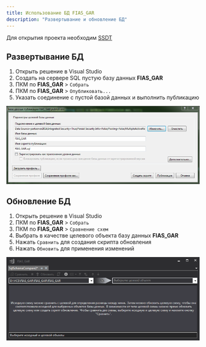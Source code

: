 ```yaml
---
title: Использование БД FIAS_GAR
description: "Развертывание и обновление БД"
---
```


Для открытия проекта необходим [SSDT](https://docs.microsoft.com/en-us/sql/ssdt/download-sql-server-data-tools-ssdt)

## Развертывание БД

1. Открыть решение в Visual Studio
2. Создать на сервере SQL пустую базу данных **FIAS_GAR**
3. ПКМ по **FIAS_GAR** > `Собрать`
4. ПКМ по **FIAS_GAR** > `Опубликовать...`
5. Указать соединение с пустой базой данных и выполнить публикацию

![publish](../assets/fias-gar/publish.png)

## Обновление БД

1. Открыть решение в Visual Studio
2. ПКМ по **FIAS_GAR** > `Собрать`
3. ПКМ по **FIAS_GAR** > `Сравнение схем`
4. Выбрать в качестве целевого объекта базу данных **FIAS_GAR**
5. Нажать `Сравнить` для создания скрипта обновления
6. Нажать `Обновить` для применения изменений

![compare](../assets/fias-gar/compare.png)

